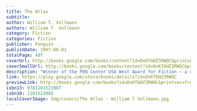 ```yaml
---
title: The Atlas
subtitle: 
author: William T. Vollmann
authors: William T. Vollmann
category: Fiction
categories: Fiction
publisher: Penguin
publishDate: 1997-06-01
totalPage: 497
coverUrl: http://books.google.com/books/content?id=DnKfGHZ3RWQC&printsec=frontcover&img=1&zoom=1&edge=curl&source=gbs_api
coverSmallUrl: http://books.google.com/books/content?id=DnKfGHZ3RWQC&printsec=frontcover&img=1&zoom=5&edge=curl&source=gbs_api
description: "Winner of the PEN Center USA West Award for Fiction – a collection of fifty-three interconnected stories by the National Book Award-winning author of Europe Central Hailed by Newsday as &quot;the most unconventional--and possibly the most exciting and imaginative--novelist at work today,&quot; William T. Vollmann has also established himself as an intrepid journalist willing to go to the hottest spots on the planet. Here he draws on these formidable talents to create a web of fifty-three interconnected tales, what he calls &quot;a piecemeal atlas of the world I think in.&quot; Set in locales from Phnom Penh to Sarajevo, Mogadishu to New York, and provocatively combining autobiography with invention, fantasy with reportage, these stories examine poverty, violence, and loss even as they celebrate the beauty of landscape, the thrill of the alien, the infinitely precious pain of love. The Atlas brings to life a fascinating array of human beings: an old Inuit walrus-hunter, urban aborigines in Sydney, a crack-addicted prostitute, and even Vollmann himself."
link: https://play.google.com/store/books/details?id=DnKfGHZ3RWQC
previewLink: http://books.google.com/books?id=DnKfGHZ3RWQC&printsec=frontcover&dq=The+Atlas+Vollmann&hl=&as_pt=BOOKS&cd=1&source=gbs_api
isbn13: 9781101523087
isbn10: 1101523085
localCoverImage: Img/covers/The Atlas - William T Vollmann.jpg
---
```

